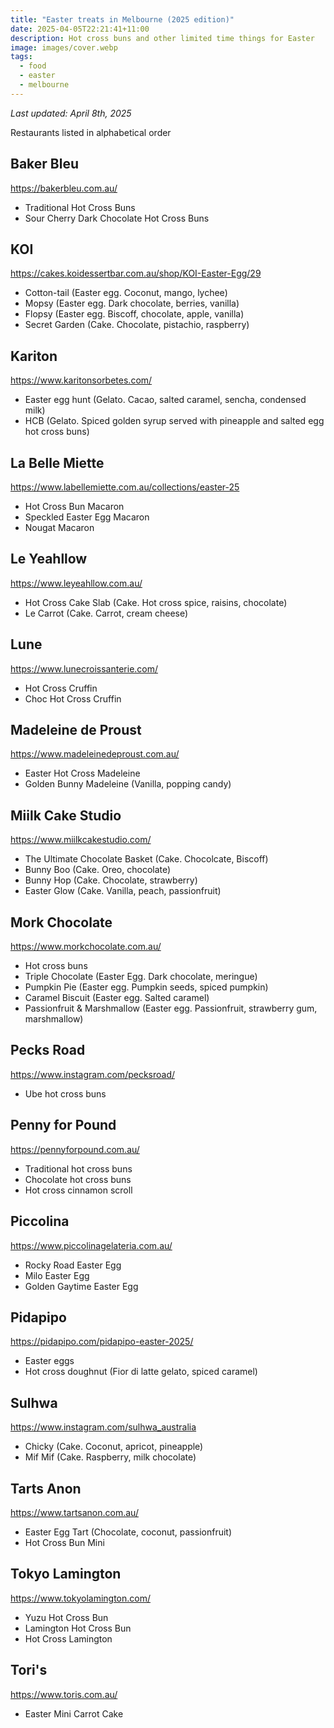 ```yaml
---
title: "Easter treats in Melbourne (2025 edition)"
date: 2025-04-05T22:21:41+11:00
description: Hot cross buns and other limited time things for Easter
image: images/cover.webp
tags:
  - food
  - easter
  - melbourne
---
```


_Last updated: April 8th, 2025_

Restaurants listed in alphabetical order

## Baker Bleu
https://bakerbleu.com.au/

- Traditional Hot Cross Buns
- Sour Cherry Dark Chocolate Hot Cross Buns

## KOI
https://cakes.koidessertbar.com.au/shop/KOI-Easter-Egg/29

- Cotton-tail (Easter egg. Coconut, mango, lychee)
- Mopsy (Easter egg. Dark chocolate, berries, vanilla)
- Flopsy (Easter egg. Biscoff, chocolate, apple, vanilla)
- Secret Garden (Cake. Chocolate, pistachio, raspberry)

## Kariton
https://www.karitonsorbetes.com/

- Easter egg hunt (Gelato. Cacao, salted caramel, sencha, condensed milk)
- HCB (Gelato. Spiced golden syrup served with pineapple and salted egg hot cross buns)

## La Belle Miette
https://www.labellemiette.com.au/collections/easter-25

- Hot Cross Bun Macaron
- Speckled Easter Egg Macaron
- Nougat Macaron

## Le Yeahllow
https://www.leyeahllow.com.au/

- Hot Cross Cake Slab (Cake. Hot cross spice, raisins, chocolate)
- Le Carrot (Cake. Carrot, cream cheese)

## Lune
https://www.lunecroissanterie.com/

- Hot Cross Cruffin
- Choc Hot Cross Cruffin

## Madeleine de Proust
https://www.madeleinedeproust.com.au/

- Easter Hot Cross Madeleine
- Golden Bunny Madeleine (Vanilla, popping candy)

## Miilk Cake Studio
https://www.miilkcakestudio.com/

- The Ultimate Chocolate Basket (Cake. Chocolcate, Biscoff)
- Bunny Boo (Cake. Oreo, chocolate)
- Bunny Hop (Cake. Chocolate, strawberry)
- Easter Glow (Cake. Vanilla, peach, passionfruit)

## Mork Chocolate
https://www.morkchocolate.com.au/

- Hot cross buns
- Triple Chocolate (Easter Egg. Dark chocolate, meringue)
- Pumpkin Pie (Easter egg. Pumpkin seeds, spiced pumpkin)
- Caramel Biscuit (Easter egg. Salted caramel)
- Passionfruit & Marshmallow (Easter egg. Passionfruit, strawberry gum, marshmallow)

## Pecks Road
https://www.instagram.com/pecksroad/

- Ube hot cross buns

## Penny for Pound
https://pennyforpound.com.au/

- Traditional hot cross buns
- Chocolate hot cross buns
- Hot cross cinnamon scroll

## Piccolina
https://www.piccolinagelateria.com.au/

- Rocky Road Easter Egg
- Milo Easter Egg
- Golden Gaytime Easter Egg

## Pidapipo
https://pidapipo.com/pidapipo-easter-2025/

- Easter eggs
- Hot cross doughnut (Fior di latte gelato, spiced caramel)

## Sulhwa
https://www.instagram.com/sulhwa_australia

- Chicky (Cake. Coconut, apricot, pineapple)
- Mif Mif (Cake. Raspberry, milk chocolate)

## Tarts Anon
https://www.tartsanon.com.au/

- Easter Egg Tart (Chocolate, coconut, passionfruit)
- Hot Cross Bun Mini

## Tokyo Lamington
https://www.tokyolamington.com/

- Yuzu Hot Cross Bun
- Lamington Hot Cross Bun
- Hot Cross Lamington

## Tori's
https://www.toris.com.au/

- Easter Mini Carrot Cake
